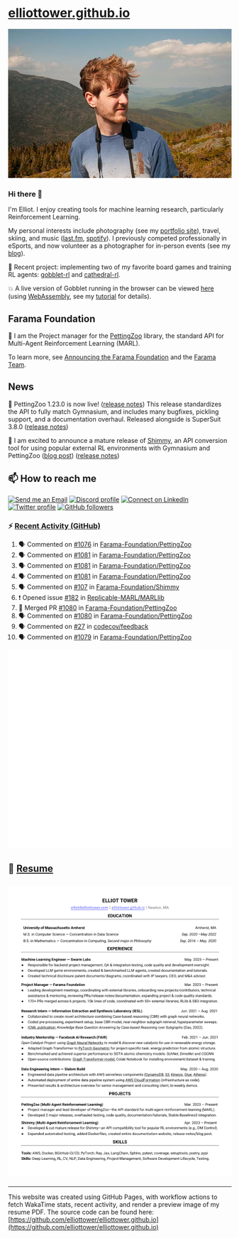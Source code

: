 # [elliottower.github.io](https://github.com/elliottower/elliottower.github.io)

[![A wild Elliot on Mt Washington](https://raw.githubusercontent.com/elliottower/elliottower.github.io/main/src/jpg/DSCF7539-600px.jpg?raw=true)](https://raw.githubusercontent.com/elliottower/elliottower.github.io/main/src/jpg/DSCF7539.jpg?raw=true)

### Hi there 👋

I'm Elliot. I enjoy creating tools for machine learning research, particularly Reinforcement Learning.

My personal interests include photography (see my [portfolio site](https://www.elliottower.com/)), travel, skiing, and music ([last.fm](https://www.last.fm/user/ajsdlfkwer), [spotify](https://open.spotify.com/user/12132818380)). I previously competed professionally in eSports, and now volunteer as a photographer for in-person events (see my [blog](https://www.elliottower.com/stories/?category=events)).

🤖 Recent project: implementing two of my favorite board games and training RL agents: [gobblet-rl](https://github.com/elliottower/gobblet-rl) and [cathedral-rl](https://github.com/elliottower/cathedral-rl). 

💥 A live version of Gobblet running in the browser can be viewed [here](https://elliottower.github.io/gobblet-rl/) (using [WebAssembly](https://webassembly.org/), see my [tutorial](https://github.com/elliottower/gobblet-rl/blob/main/tutorials/WebAssembly/web_assembly.md) for details).

## Farama Foundation

🚀 I am the Project manager for the [PettingZoo](https://github.com/Farama-Foundation/PettingZoo) library, the standard API for Multi-Agent Reinforcement Learning (MARL). 

To learn more, see [Announcing the Farama Foundation](https://farama.org/Announcing-The-Farama-Foundation) and the [Farama Team](https://farama.org/team).

## News

🎉 PettingZoo 1.23.0 is now live! ([release notes](https://github.com/Farama-Foundation/PettingZoo/releases/tag/1.23.0)) This release standardizes the API to fully match Gymnasium, and includes many bugfixes, pickling support, and a documentation overhaul. Released alongside is SuperSuit 3.8.0 ([release notes](https://github.com/Farama-Foundation/SuperSuit/releases/tag/3.8.0)) 

<!-- ![GitHub Release Date](https://img.shields.io/github/release-date/Farama-Foundation/PettingZoo) -->

🎉 I am excited to announce a mature release of [Shimmy](https://github.com/Farama-Foundation/Shimmy), an API conversion tool for using popular external RL environments with Gymnasium and PettingZoo ([blog post](https://farama.org/Announcing-Shimmy)) ([release notes](https://github.com/Farama-Foundation/Shimmy/releases/tag/v1.0.0)) 

## 📫 How to reach me

 [![Send me an Email](https://img.shields.io/badge/email-elliot%40elliottower.com-blue)](mailto:elliot@elliottower.com)
 [![Discord profile](https://img.shields.io/badge/Discord-7289DA?style=flat&logo=discord&logoColor=white)](https://discord.com/users/83091537923145728)
 [![Connect on LinkedIn](https://img.shields.io/badge/--linkedin?label=LinkedIn&logo=LinkedIn&style=social)](https://www.linkedin.com/in/elliot-tower)
 [![Twitter profile](https://img.shields.io/twitter/follow/elliottower?style=social)](https://twitter.com/ElliotTower/)
 [![GitHub followers](https://img.shields.io/github/followers/elliottower?style=social)](https://github.com/elliottower/)

### ⚡ [Recent Activity (GitHub)](https://github.com/elliottower)

<!--START_SECTION:activity-->
1. 🗣 Commented on [#1076](https://github.com/Farama-Foundation/PettingZoo/pull/1076#issuecomment-1702953851) in [Farama-Foundation/PettingZoo](https://github.com/Farama-Foundation/PettingZoo)
2. 🗣 Commented on [#1081](https://github.com/Farama-Foundation/PettingZoo/pull/1081#issuecomment-1702949573) in [Farama-Foundation/PettingZoo](https://github.com/Farama-Foundation/PettingZoo)
3. 🗣 Commented on [#1081](https://github.com/Farama-Foundation/PettingZoo/pull/1081#issuecomment-1702948651) in [Farama-Foundation/PettingZoo](https://github.com/Farama-Foundation/PettingZoo)
4. 🗣 Commented on [#1081](https://github.com/Farama-Foundation/PettingZoo/pull/1081#issuecomment-1702946073) in [Farama-Foundation/PettingZoo](https://github.com/Farama-Foundation/PettingZoo)
5. 🗣 Commented on [#107](https://github.com/Farama-Foundation/Shimmy/issues/107#issuecomment-1699796740) in [Farama-Foundation/Shimmy](https://github.com/Farama-Foundation/Shimmy)
6. ❗ Opened issue [#182](https://github.com/Replicable-MARL/MARLlib/issues/182) in [Replicable-MARL/MARLlib](https://github.com/Replicable-MARL/MARLlib)
7. 🎉 Merged PR [#1080](https://github.com/Farama-Foundation/PettingZoo/pull/1080) in [Farama-Foundation/PettingZoo](https://github.com/Farama-Foundation/PettingZoo)
8. 🗣 Commented on [#1080](https://github.com/Farama-Foundation/PettingZoo/pull/1080#issuecomment-1697638014) in [Farama-Foundation/PettingZoo](https://github.com/Farama-Foundation/PettingZoo)
9. 🗣 Commented on [#27](https://github.com/codecov/feedback/issues/27#issuecomment-1697635610) in [codecov/feedback](https://github.com/codecov/feedback)
10. 🗣 Commented on [#1079](https://github.com/Farama-Foundation/PettingZoo/pull/1079#issuecomment-1696041831) in [Farama-Foundation/PettingZoo](https://github.com/Farama-Foundation/PettingZoo)
<!--END_SECTION:activity-->


<picture>
  <a href="https://metrics.lecoq.io/insights?user=elliottower">
   <img src="/github-metrics.svg" alt="Metrics">
  </a>
</picture>

## 📄 [Resume](https://elliottower.github.io/src/pdf/resume.pdf)

<!-- PDF-TO-MARKDOWN:START -->
![Page 1](src/png/page1.png "Page 1")
---
<!-- PDF-TO-MARKDOWN:END -->

----

This website was created using GitHub Pages, with workflow actions to fetch WakaTime stats, recent activity, and render a preview image of my resume PDF. The source code can be found here: [https://github.com/elliottower/elliottower.github.io](https://github.com/elliottower/elliottower.github.io)
